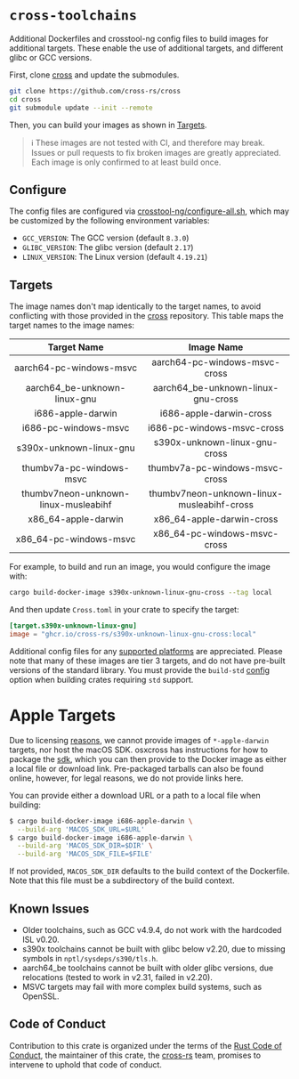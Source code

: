# `cross-toolchains`

Additional Dockerfiles and crosstool-ng config files to build images for additional targets. These enable the use of additional targets, and different glibc or GCC versions.

First, clone [cross](https://github.com/cross-rs/cross) and update the submodules.

```bash
git clone https://github.com/cross-rs/cross
cd cross
git submodule update --init --remote
```

Then, you can build your images as shown in [Targets](#targets).

> ℹ️ These images are not tested with CI, and therefore may break. Issues or pull requests to fix broken images are greatly appreciated. Each image is only confirmed to at least build once.

## Configure

The config files are configured via [crosstool-ng/configure-all.sh](/crosstool-ng/configure-all.sh), which may be customized by the following environment variables:

- `GCC_VERSION`: The GCC version (default `8.3.0`)
- `GLIBC_VERSION`: The glibc version (default `2.17`)
- `LINUX_VERSION`: The Linux version (default `4.19.21`)

## Targets

The image names don't map identically to the target names, to avoid conflicting with those provided in the [cross](https://github.com/cross-rs/cross) repository. This table maps the target names to the image names:

| Target Name                           | Image Name                                  |
|:-------------------------------------:|:-------------------------------------------:|
| aarch64-pc-windows-msvc               | aarch64-pc-windows-msvc-cross               |
| aarch64_be-unknown-linux-gnu          | aarch64_be-unknown-linux-gnu-cross          |
| i686-apple-darwin                     | i686-apple-darwin-cross                     |
| i686-pc-windows-msvc                  | i686-pc-windows-msvc-cross                  |
| s390x-unknown-linux-gnu               | s390x-unknown-linux-gnu-cross               |
| thumbv7a-pc-windows-msvc              | thumbv7a-pc-windows-msvc-cross              |
| thumbv7neon-unknown-linux-musleabihf  | thumbv7neon-unknown-linux-musleabihf-cross  |
| x86_64-apple-darwin                   | x86_64-apple-darwin-cross                   |
| x86_64-pc-windows-msvc                | x86_64-pc-windows-msvc-cross                |

For example, to build and run an image, you would configure the image with:

```bash
cargo build-docker-image s390x-unknown-linux-gnu-cross --tag local
```

And then update `Cross.toml` in your crate to specify the target:

```toml
[target.s390x-unknown-linux-gnu]
image = "ghcr.io/cross-rs/s390x-unknown-linux-gnu-cross:local"
```

Additional config files for any [supported platforms](https://doc.rust-lang.org/rustc/platform-support.html) are appreciated. Please note that many of these images are tier 3 targets, and do not have pre-built versions of the standard library. You must provide the `build-std` [config](https://github.com/cross-rs/cross/wiki/Configuration) option when building crates requiring `std` support.

# Apple Targets

Due to licensing [reasons](https://www.apple.com/legal/sla/docs/xcode.pdf), we cannot provide images of `*-apple-darwin` targets, nor host the macOS SDK. osxcross has instructions for how to package the [sdk](https://github.com/tpoechtrager/osxcross#packaging-the-sdk), which you can then provide to the Docker image as either a local file or download link. Pre-packaged tarballs can also be found online, however, for legal reasons, we do not provide links here.

You can provide either a download URL or a path to a local file when building:

```bash
$ cargo build-docker-image i686-apple-darwin \
  --build-arg 'MACOS_SDK_URL=$URL'
$ cargo build-docker-image i686-apple-darwin \
  --build-arg 'MACOS_SDK_DIR=$DIR' \
  --build-arg 'MACOS_SDK_FILE=$FILE'
```

If not provided, `MACOS_SDK_DIR` defaults to the build context of the Dockerfile. Note that this file must be a subdirectory of the build context.

## Known Issues

- Older toolchains, such as GCC v4.9.4, do not work with the hardcoded ISL v0.20.
- s390x toolchains cannot be built with glibc below v2.20, due to missing symbols in `nptl/sysdeps/s390/tls.h`.
- aarch64_be toolchains cannot be built with older glibc versions, due relocations (tested to work in v2.31, failed in v2.20).
- MSVC targets may fail with more complex build systems, such as OpenSSL.

## Code of Conduct

Contribution to this crate is organized under the terms of the [Rust Code of
Conduct][CoC], the maintainer of this crate, the [cross-rs] team, promises
to intervene to uphold that code of conduct.

[CoC]: CODE_OF_CONDUCT.md
[cross-rs]: https://github.com/cross-rs
[Matrix room]: https://matrix.to/#/#cross-rs:matrix.org
